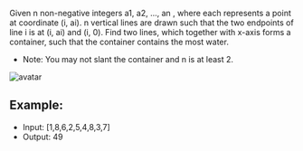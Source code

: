 Given n non-negative integers a1, a2, ..., an , where each represents a point at coordinate (i, ai). n vertical lines are drawn such that the two endpoints of line i is at (i, ai) and (i, 0). Find two lines, which together with x-axis forms a container, such that the container contains the most water.
* Note: You may not slant the container and n is at least 2.

![avatar](https://s3-lc-upload.s3.amazonaws.com/uploads/2018/07/17/question_11.jpg)

## Example:

* Input: [1,8,6,2,5,4,8,3,7]
* Output: 49